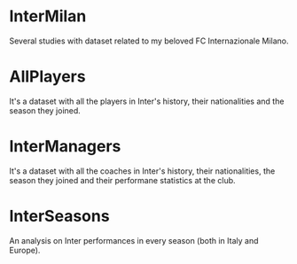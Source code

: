 # InterMilan
Several studies with dataset related to my beloved FC Internazionale Milano.

# AllPlayers
It's a dataset with all the players in Inter's history, their nationalities and the season they joined.

# InterManagers
It's a dataset with all the coaches in Inter's history, their nationalities, the season they joined and their performane statistics at the club.

# InterSeasons
An analysis on Inter performances in every season (both in Italy and Europe).

